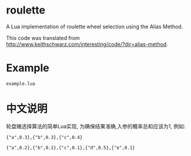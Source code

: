 # roulette

A Lua implementation of roulette wheel selection using the Alias Method. 

This code was translated from http://www.keithschwarz.com/interesting/code/?dir=alias-method.

# Example
`example.lua`

# 中文说明

轮盘赌选择算法的简单Lua实现,
为确保结果准确,入参的概率总和应该为1,
例如:

`{"a",0.3},{"b",0.3},{"c",0.4}`

`{"a",0.2},{"b",0.1},{"c",0.1},{"d",0.5},{"e",0.1}`


